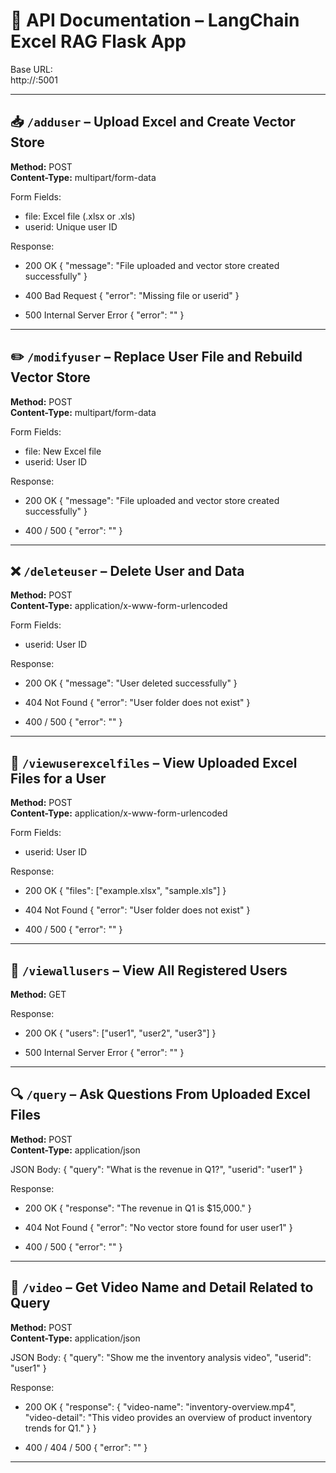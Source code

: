 # 📘 API Documentation – LangChain Excel RAG Flask App

Base URL:  
http://<your-server-ip>:5001

---

## 📥 `/adduser` – Upload Excel and Create Vector Store

**Method:** POST  
**Content-Type:** multipart/form-data

Form Fields:
- file: Excel file (.xlsx or .xls)
- userid: Unique user ID

Response:
- 200 OK
{ "message": "File uploaded and vector store created successfully" }

- 400 Bad Request
{ "error": "Missing file or userid" }

- 500 Internal Server Error
{ "error": "<error details>" }

---

## ✏️ `/modifyuser` – Replace User File and Rebuild Vector Store

**Method:** POST  
**Content-Type:** multipart/form-data

Form Fields:
- file: New Excel file
- userid: User ID

Response:
- 200 OK
{ "message": "File uploaded and vector store created successfully" }

- 400 / 500
{ "error": "<error details>" }

---

## ❌ `/deleteuser` – Delete User and Data

**Method:** POST  
**Content-Type:** application/x-www-form-urlencoded

Form Fields:
- userid: User ID

Response:
- 200 OK
{ "message": "User <userid> deleted successfully" }

- 404 Not Found
{ "error": "User folder does not exist" }

- 400 / 500
{ "error": "<error details>" }

---

## 📄 `/viewuserexcelfiles` – View Uploaded Excel Files for a User

**Method:** POST  
**Content-Type:** application/x-www-form-urlencoded

Form Fields:
- userid: User ID

Response:
- 200 OK
{ "files": ["example.xlsx", "sample.xls"] }

- 404 Not Found
{ "error": "User folder does not exist" }

- 400 / 500
{ "error": "<error details>" }

---

## 👥 `/viewallusers` – View All Registered Users

**Method:** GET

Response:
- 200 OK
{ "users": ["user1", "user2", "user3"] }

- 500 Internal Server Error
{ "error": "<error details>" }

---

## 🔍 `/query` – Ask Questions From Uploaded Excel Files

**Method:** POST  
**Content-Type:** application/json

JSON Body:
{
  "query": "What is the revenue in Q1?",
  "userid": "user1"
}

Response:
- 200 OK
{ "response": "The revenue in Q1 is $15,000." }

- 404 Not Found
{ "error": "No vector store found for user user1" }

- 400 / 500
{ "error": "<error details>" }

---

## 🎥 `/video` – Get Video Name and Detail Related to Query

**Method:** POST  
**Content-Type:** application/json

JSON Body:
{
  "query": "Show me the inventory analysis video",
  "userid": "user1"
}

Response:
- 200 OK
{
  "response": {
    "video-name": "inventory-overview.mp4",
    "video-detail": "This video provides an overview of product inventory trends for Q1."
  }
}

- 400 / 404 / 500
{ "error": "<error details>" }

---
